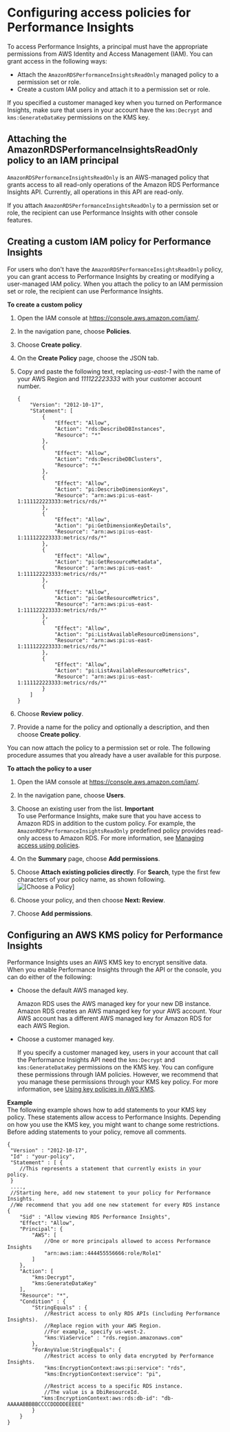 # Configuring access policies for Performance Insights<a name="USER_PerfInsights.access-control"></a>

To access Performance Insights, a principal must have the appropriate permissions from AWS Identity and Access Management \(IAM\)\. You can grant access in the following ways:
+ Attach the `AmazonRDSPerformanceInsightsReadOnly` managed policy to a permission set or role\.
+ Create a custom IAM policy and attach it to a permission set or role\.

If you specified a customer managed key when you turned on Performance Insights, make sure that users in your account have the `kms:Decrypt` and `kms:GenerateDataKey` permissions on the KMS key\.



## Attaching the AmazonRDSPerformanceInsightsReadOnly policy to an IAM principal<a name="USER_PerfInsights.access-control.managed-policy"></a>

`AmazonRDSPerformanceInsightsReadOnly` is an AWS\-managed policy that grants access to all read\-only operations of the Amazon RDS Performance Insights API\. Currently, all operations in this API are read\-only\.

If you attach `AmazonRDSPerformanceInsightsReadOnly` to a permission set or role, the recipient can use Performance Insights with other console features\.

## Creating a custom IAM policy for Performance Insights<a name="USER_PerfInsights.access-control.custom-policy"></a>

For users who don't have the `AmazonRDSPerformanceInsightsReadOnly` policy, you can grant access to Performance Insights by creating or modifying a user\-managed IAM policy\. When you attach the policy to an IAM permission set or role, the recipient can use Performance Insights\.

**To create a custom policy**

1. Open the IAM console at [https://console\.aws\.amazon\.com/iam/](https://console.aws.amazon.com/iam/)\.

1. In the navigation pane, choose **Policies**\.

1. Choose **Create policy**\.

1. On the **Create Policy** page, choose the JSON tab\. 

1. Copy and paste the following text, replacing *us\-east\-1* with the name of your AWS Region and *111122223333* with your customer account number\.

   ```
   {
       "Version": "2012-10-17",
       "Statement": [
           {
               "Effect": "Allow",
               "Action": "rds:DescribeDBInstances",
               "Resource": "*"
           },
           {
               "Effect": "Allow",
               "Action": "rds:DescribeDBClusters",
               "Resource": "*"
           },
           {
               "Effect": "Allow",
               "Action": "pi:DescribeDimensionKeys",
               "Resource": "arn:aws:pi:us-east-1:111122223333:metrics/rds/*"
           },
           {
               "Effect": "Allow",
               "Action": "pi:GetDimensionKeyDetails",
               "Resource": "arn:aws:pi:us-east-1:111122223333:metrics/rds/*"
           },
           {
               "Effect": "Allow",
               "Action": "pi:GetResourceMetadata",
               "Resource": "arn:aws:pi:us-east-1:111122223333:metrics/rds/*"
           },
           {
               "Effect": "Allow",
               "Action": "pi:GetResourceMetrics",
               "Resource": "arn:aws:pi:us-east-1:111122223333:metrics/rds/*"
           },
           {
               "Effect": "Allow",
               "Action": "pi:ListAvailableResourceDimensions",
               "Resource": "arn:aws:pi:us-east-1:111122223333:metrics/rds/*"
           },
           {
               "Effect": "Allow",
               "Action": "pi:ListAvailableResourceMetrics",
               "Resource": "arn:aws:pi:us-east-1:111122223333:metrics/rds/*"
           }
       ]
   }
   ```

1. Choose **Review policy**\.

1. Provide a name for the policy and optionally a description, and then choose **Create policy**\.

You can now attach the policy to a permission set or role\. The following procedure assumes that you already have a user available for this purpose\.

**To attach the policy to a user**

1. Open the IAM console at [https://console\.aws\.amazon\.com/iam/](https://console.aws.amazon.com/iam/)\.

1. In the navigation pane, choose **Users**\.

1. Choose an existing user from the list\.
**Important**  
To use Performance Insights, make sure that you have access to Amazon RDS in addition to the custom policy\. For example, the `AmazonRDSPerformanceInsightsReadOnly` predefined policy provides read\-only access to Amazon RDS\. For more information, see [Managing access using policies](UsingWithRDS.IAM.md#security_iam_access-manage)\.

1. On the **Summary** page, choose **Add permissions**\.

1. Choose **Attach existing policies directly**\. For **Search**, type the first few characters of your policy name, as shown following\.  
![\[Choose a Policy\]](http://docs.aws.amazon.com/AmazonRDS/latest/AuroraUserGuide/./images/perf_insights_attach_iam_policy.png)

1. Choose your policy, and then choose **Next: Review**\.

1. Choose **Add permissions**\.

## Configuring an AWS KMS policy for Performance Insights<a name="USER_PerfInsights.access-control.cmk-policy"></a>

Performance Insights uses an AWS KMS key to encrypt sensitive data\. When you enable Performance Insights through the API or the console, you can do either of the following:
+ Choose the default AWS managed key\.

  Amazon RDS uses the AWS managed key for your new DB instance\. Amazon RDS creates an AWS managed key for your AWS account\. Your AWS account has a different AWS managed key for Amazon RDS for each AWS Region\.
+ Choose a customer managed key\.

  If you specify a customer managed key, users in your account that call the Performance Insights API need the `kms:Decrypt` and `kms:GenerateDataKey` permissions on the KMS key\. You can configure these permissions through IAM policies\. However, we recommend that you manage these permissions through your KMS key policy\. For more information, see [ Using key policies in AWS KMS](https://docs.aws.amazon.com/kms/latest/developerguide/key-policies.html)\. 

**Example**  
The following example shows how to add statements to your KMS key policy\. These statements allow access to Performance Insights\. Depending on how you use the KMS key, you might want to change some restrictions\. Before adding statements to your policy, remove all comments\.  

```
{
 "Version" : "2012-10-17",
 "Id" : "your-policy",
 "Statement" : [ {
    //This represents a statement that currently exists in your policy.
 }
 ....,
 //Starting here, add new statement to your policy for Performance Insights.
 //We recommend that you add one new statement for every RDS instance
{
    "Sid" : "Allow viewing RDS Performance Insights",
    "Effect": "Allow",
    "Principal": {
        "AWS": [
            //One or more principals allowed to access Performance Insights
            "arn:aws:iam::444455556666:role/Role1"
        ]
    },
    "Action": [
        "kms:Decrypt",
        "kms:GenerateDataKey"
    ],
    "Resource": "*",
    "Condition" : {
        "StringEquals" : {
            //Restrict access to only RDS APIs (including Performance Insights).
            //Replace region with your AWS Region. 
            //For example, specify us-west-2.
            "kms:ViaService" : "rds.region.amazonaws.com"
        },
        "ForAnyValue:StringEquals": {
            //Restrict access to only data encrypted by Performance Insights.
            "kms:EncryptionContext:aws:pi:service": "rds",
            "kms:EncryptionContext:service": "pi",
            
            //Restrict access to a specific RDS instance.
            //The value is a DbiResourceId.
           "kms:EncryptionContext:aws:rds:db-id": "db-AAAAABBBBBCCCCDDDDDEEEEE"
        }
    }
}
```